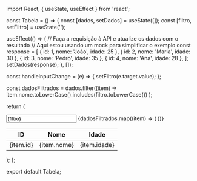 import React, { useState, useEffect } from 'react';

const Tabela = () => {
  const [dados, setDados] = useState([]);
  const [filtro, setFiltro] = useState('');

  useEffect(() => {
    // Faça a requisição à API e atualize os dados com o resultado
    // Aqui estou usando um mock para simplificar o exemplo
    const response = [
      { id: 1, nome: 'João', idade: 25 },
      { id: 2, nome: 'Maria', idade: 30 },
      { id: 3, nome: 'Pedro', idade: 35 },
      { id: 4, nome: 'Ana', idade: 28 },
    ];
    setDados(response);
  }, []);

  const handleInputChange = (e) => {
    setFiltro(e.target.value);
  };

  const dadosFiltrados = dados.filter((item) =>
    item.nome.toLowerCase().includes(filtro.toLowerCase())
  );

  return (
    <div>
      <input type="text" onChange={handleInputChange} value={filtro} />
      <table>
        <thead>
          <tr>
            <th>ID</th>
            <th>Nome</th>
            <th>Idade</th>
          </tr>
        </thead>
        <tbody>
          {dadosFiltrados.map((item) => (
            <tr key={item.id}>
              <td>{item.id}</td>
              <td>{item.nome}</td>
              <td>{item.idade}</td>
            </tr>
          ))}
        </tbody>
      </table>
    </div>
  );
};

export default Tabela;
